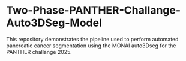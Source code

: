 # Two-Phase-PANTHER-Challange-Auto3DSeg-Model
This repository demonstrates the pipeline used to perform automated pancreatic cancer segmentation using the MONAI auto3Dseg for the PANTHER challange 2025. 
